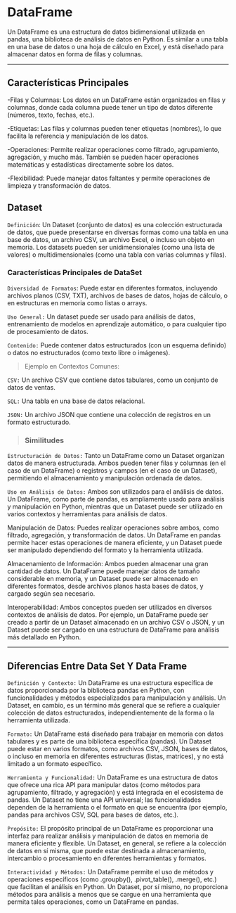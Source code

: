 # DataFrame

Un DataFrame es una estructura de datos bidimensional utilizada en pandas, una biblioteca de análisis de datos en Python. Es similar a una tabla en una base de datos o una hoja de cálculo en Excel, y está diseñado para almacenar datos en forma de filas y columnas.

---

## Características Principales

-Filas y Columnas: Los datos en un DataFrame están organizados en filas y columnas, donde cada columna puede tener un tipo de datos diferente (números, texto, fechas, etc.).

-Etiquetas: Las filas y columnas pueden tener etiquetas (nombres), lo que facilita la referencia y manipulación de los datos.

-Operaciones: Permite realizar operaciones como filtrado, agrupamiento, agregación, y mucho más. También se pueden hacer operaciones matemáticas y estadísticas directamente sobre los datos.

-Flexibilidad: Puede manejar datos faltantes y permite operaciones de limpieza y transformación de datos.

## Dataset

`Definición`: Un Dataset (conjunto de datos) es una colección estructurada de datos, que puede presentarse en diversas formas como una tabla en una base de datos, un archivo CSV, un archivo Excel, o incluso un objeto en memoria. Los datasets pueden ser unidimensionales (como una lista de valores) o multidimensionales (como una tabla con varias columnas y filas).

### Características Principales de DataSet

`Diversidad de Formatos`: Puede estar en diferentes formatos, incluyendo archivos planos (CSV, TXT), archivos de bases de datos, hojas de cálculo, o en estructuras en memoria como listas o arrays.

`Uso General:` Un dataset puede ser usado para análisis de datos, entrenamiento de modelos en aprendizaje automático, o para cualquier tipo de procesamiento de datos.

`Contenido:` Puede contener datos estructurados (con un esquema definido) o datos no estructurados (como texto libre o imágenes).

> Ejemplo en Contextos Comunes:

`CSV:` Un archivo CSV que contiene datos tabulares, como un conjunto de datos de ventas.

`SQL:` Una tabla en una base de datos relacional.

`JSON:` Un archivo JSON que contiene una colección de registros en un formato estructurado.

> ### Similitudes

`Estructuración de Datos:` Tanto un DataFrame como un Dataset organizan datos de manera estructurada. Ambos pueden tener filas y columnas (en el caso de un DataFrame) o registros y campos (en el caso de un Dataset), permitiendo el almacenamiento y manipulación ordenada de datos.

`Uso en Análisis de Datos:` Ambos son utilizados para el análisis de datos. Un DataFrame, como parte de pandas, es ampliamente usado para análisis y manipulación en Python, mientras que un Dataset puede ser utilizado en varios contextos y herramientas para análisis de datos.

Manipulación de Datos: Puedes realizar operaciones sobre ambos, como filtrado, agregación, y transformación de datos. Un DataFrame en pandas permite hacer estas operaciones de manera eficiente, y un Dataset puede ser manipulado dependiendo del formato y la herramienta utilizada.

Almacenamiento de Información: Ambos pueden almacenar una gran cantidad de datos. Un DataFrame puede manejar datos de tamaño considerable en memoria, y un Dataset puede ser almacenado en diferentes formatos, desde archivos planos hasta bases de datos, y cargado según sea necesario.

Interoperabilidad: Ambos conceptos pueden ser utilizados en diversos contextos de análisis de datos. Por ejemplo, un DataFrame puede ser creado a partir de un Dataset almacenado en un archivo CSV o JSON, y un Dataset puede ser cargado en una estructura de DataFrame para análisis más detallado en Python.

---

## Diferencias Entre Data Set Y Data Frame

`Definición y Contexto:` Un DataFrame es una estructura específica de datos proporcionada por la biblioteca pandas en Python, con funcionalidades y métodos especializados para manipulación y análisis. Un Dataset, en cambio, es un término más general que se refiere a cualquier colección de datos estructurados, independientemente de la forma o la herramienta utilizada.

`Formato:` Un DataFrame está diseñado para trabajar en memoria con datos tabulares y es parte de una biblioteca específica (pandas). Un Dataset puede estar en varios formatos, como archivos CSV, JSON, bases de datos, o incluso en memoria en diferentes estructuras (listas, matrices), y no está limitado a un formato específico.

`Herramienta y Funcionalidad:` Un DataFrame es una estructura de datos que ofrece una rica API para manipular datos (como métodos para agrupamiento, filtrado, y agregación) y está integrada en el ecosistema de pandas. Un Dataset no tiene una API universal; las funcionalidades dependen de la herramienta o el formato en que se encuentra (por ejemplo, pandas para archivos CSV, SQL para bases de datos, etc.).

`Propósito:` El propósito principal de un DataFrame es proporcionar una interfaz para realizar análisis y manipulación de datos en memoria de manera eficiente y flexible. Un Dataset, en general, se refiere a la colección de datos en sí misma, que puede estar destinada a almacenamiento, intercambio o procesamiento en diferentes herramientas y formatos.

`Interactividad y Métodos:` Un DataFrame permite el uso de métodos y operaciones específicos (como .groupby(), .pivot_table(), .merge(), etc.) que facilitan el análisis en Python. Un Dataset, por sí mismo, no proporciona métodos para análisis a menos que se cargue en una herramienta que permita tales operaciones, como un DataFrame en pandas.
